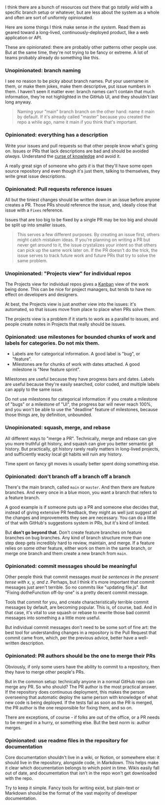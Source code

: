 I think there are a bunch of resources out there that go _totally wild_ with a specific branch setup or whatever, but are less about the system as a whole and often are sort of uniformly opinionated.

Here are some things I think make sense _in the system_. Read them as geared toward a long-lived, continuously-deployed product, like a web application or API.

These are opinionated: there are probably other patterns other people use. But at the same time, they're not trying to be fancy or extreme. A lot of teams probably already do something like this.

### Unopinionated: branch naming

I see no reason to be picky about branch names. Put your username in them, or make them jokes, make them descriptive, put issue numbers in them. I haven't seen it matter ever: branch names can't contain that much information, they're not highlighted in the GitHub UI, and they shouldn't last long anyway.

> Naming your "main" branch branch on the other hand: name it main by default. If it's already called "master" because you created the repo a while ago, name it main if you think that's important.

### Opinionated: everything has a description

Write your issues and pull requests so that other people know what's going on. Issues or PRs that lack descriptions are bad and should be avoided _always_. Understand the [curse of knowledge](https://en.wikipedia.org/wiki/Curse_of_knowledge) and avoid it.

A really great sign of someone who _gets it_ is that they'll have some open source repository and even though it's just them, talking to themselves, they write great issue descriptions.

### Opinionated: Pull requests reference issues

All but the tiniest changes should be written down in an issue before anyone creates a PR. Those PRs should reference the issue, and, ideally close that issue with a `Fixes` reference.

Issues that are too big to be fixed by a single PR may be too big and should be split up into smaller issues.

> This serves a few different purposes. By creating an issue first, others might catch mistaken ideas. If you're planning on writing a PR but never get around to it, the issue crystalizes your intent so that others can pick up the same work later on. If the PR doesn't do the trick, the issue serves to track future work and future PRs that try to solve the same problem.

### Unopinionated: "Projects view" for individual repos

The Projects view for individual repos gives a [Kanban](https://en.wikipedia.org/wiki/Kanban_(development)) view of the work being done. This can be nice for project managers, but tends to have no effect on developers and designers.

At best, the Projects view is just another view into the issues: it's automated, so that issues move from place to place when PRs solve them.

The projects view is a problem if it starts to work as a parallel to issues, and people create notes in Projects that really should be issues.

### Opinionated: use milestones for bounded chunks of work and labels for categories. Do not mix them.

- Labels are for categorical information. A good label is "bug", or "feature".
- Milestones are for chunks of work with dates attached. A good milestone is "New feature sprint".

Milestones are useful because they have progress bars and dates. Labels are useful because they're easily searched, color coded, and multiple labels can apply to the same issue.

Do not use milestones for categorical information: if you create a milestone of "bugs" or a milestone of "UI", the progress bar will never reach 100%, and you won't be able to use the "deadline" feature of milestones, because those things are, by definition, unbounded.

### Unopinionated: squash, merge, and rebase

All different ways to "merge a PR". Technically, merge and rebase can give you more truthful git history, and squash can give you better semantic git history. But practically, git history rarely really matters in long-lived projects, and sufficiently wacky local git habits will ruin any history.

Time spent on fancy git moves is usually better spent doing something else.

### Opinionated: don't branch off a branch off a branch

There's the main branch, called `main` or `master`. And then there are feature branches. And every once in a blue moon, you want a branch that refers to a feature branch.

A good example is if someone puts up a PR and someone else decides that, instead of giving extensive PR feedback, they might as well just suggest all the changes and improvements they see are necessary. You can do a little of that with GitHub's suggestions system in PRs, but it's kind of limited.

But **don't go beyond that**. Don't create feature branches on feature branches on bug branches. Any kind of branch structure more than one step deep gets incredibly hard to review, maintain, and merge. If a feature relies on some other feature, either work on them in the same branch, or merge one branch and them create a new branch from `main`.

### Opinionated: commit messages should be meaningful

Other people think that commit messages _must be sentences in the present tense with x, y, and z_. Perhaps, but I think it's more important that commit messages just aren't terrible. So no commits like "updating file.js". But "Fixing dotheFunction off-by-one" is a pretty decent commit message.

Tools that commit for you, and create characteristically terrible commit messages by default, are becoming popular. This is, of course, bad. And in that case, it's vital to use squash or rebase to rewrite those bad commit messages into something a a little more useful.

But individual commit messages don't need to be some sort of fine art: the best tool for understanding changes in a repository is the Pull Request that commit came from, which, per the previous advice, better have a well-written description.

### Opinionated: PR authors should be the one to merge their PRs

Obviously, if only some users have the ability to commit to a repository, then they have to merge other people's PRs.

But in the common setup: technically anyone in a normal GitHub repo can merge any PR. So who should? The PR author is the most practical answer. If the repository does continuous deployment, this makes the person overseeing that automatic deploy the same person with knowledge of what new code is being deployed. If the tests fail as soon as the PR is merged, the PR author is the one responsible for fixing them, and so on.

There are exceptions, of course - if folks are out of the office, or a PR needs to be merged in a hurry, or something else. But the best norm is: author merges.

### Opinionated: use readme files in the repository for documentation

Core documentation shouldn't live in a wiki, or Notion, or somewhere else: it should live in the repository, alongside code, in Markdown. This helps make it clear which documentation belongs to which point in time. Wikis easily fall out of date, and documentation that isn't in the repo won't get downloaded with the repo.

Try to keep it simple. Fancy tools for writing exist, but plain-text or Markdown should be the format of the vast majority of developer documentation.
